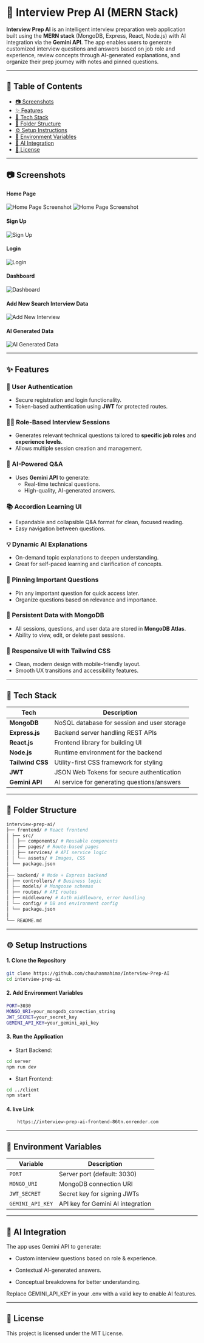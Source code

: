 # 🧠 Interview Prep AI (MERN Stack)

**Interview Prep AI** is an intelligent interview preparation web application built using the **MERN stack** (MongoDB, Express, React, Node.js) with AI integration via the **Gemini API**. The app enables users to generate customized interview questions and answers based on job role and experience, review concepts through AI-generated explanations, and organize their prep journey with notes and pinned questions.

---

## 📌 Table of Contents

- [📷 Screenshots](#-screenshots)
- [✨ Features](#-features)
- [🧰 Tech Stack](#-tech-stack)
- [📁 Folder Structure](#-folder-structure)
- [⚙️ Setup Instructions](#️-setup-instructions)
- [🔐 Environment Variables](#-environment-variables)
- [🧠 AI Integration](#-ai-integration)
- [📄 License](#-license)

---

## 📷 Screenshots

#### Home Page
![Home Page Screenshot](./images/Home-screen-1.png)
![Home Page Screenshot](./images/Home-screen-2.png)

#### Sign Up
![Sign Up](./images/Signup.png)

#### Login
![Login](./images/Login.png)

#### Dashboard
![Dashboard](./images/Dashboard.png)

#### Add New Search Interview Data
![Add New Interview](./images/Add-new-interview.png)

#### AI Generated Data
![AI Generated Data](./images/AI-Generated-Data.png)

---

## ✨ Features

### 🔐 User Authentication
- Secure registration and login functionality.
- Token-based authentication using **JWT** for protected routes.

### 🧑‍💼 Role-Based Interview Sessions
- Generates relevant technical questions tailored to **specific job roles** and **experience levels**.
- Allows multiple session creation and management.

### 🤖 AI-Powered Q&A
- Uses **Gemini API** to generate:
  - Real-time technical questions.
  - High-quality, AI-generated answers.

### 📚 Accordion Learning UI
- Expandable and collapsible Q&A format for clean, focused reading.
- Easy navigation between questions.

### 💡 Dynamic AI Explanations
- On-demand topic explanations to deepen understanding.
- Great for self-paced learning and clarification of concepts.

### 📌 Pinning Important Questions
- Pin any important question for quick access later.
- Organize questions based on relevance and importance.

### 💾 Persistent Data with MongoDB
- All sessions, questions, and user data are stored in **MongoDB Atlas**.
- Ability to view, edit, or delete past sessions.

### 🎨 Responsive UI with Tailwind CSS
- Clean, modern design with mobile-friendly layout.
- Smooth UX transitions and accessibility features.

---

## 🧰 Tech Stack

| Tech              | Description                                  |
|-------------------|----------------------------------------------|
| **MongoDB**       | NoSQL database for session and user storage  |
| **Express.js**    | Backend server handling REST APIs            |
| **React.js**      | Frontend library for building UI             |
| **Node.js**       | Runtime environment for the backend          |
| **Tailwind CSS**  | Utility-first CSS framework for styling      |
| **JWT**           | JSON Web Tokens for secure authentication    |
| **Gemini API**    | AI service for generating questions/answers  |

---

## 📁 Folder Structure

```bash
interview-prep-ai/
├── frontend/ # React frontend
│ ├── src/
│ │ ├── components/ # Reusable components
│ │ ├── pages/ # Route-based pages
│ │ ├── services/ # API service logic
│ │ └── assets/ # Images, CSS
│ └── package.json
│
├── backend/ # Node + Express backend
│ ├── controllers/ # Business logic
│ ├── models/ # Mongoose schemas
│ ├── routes/ # API routes
│ ├── middleware/ # Auth middleware, error handling
│ └── config/ # DB and environment config
│ └── package.json
│
└── README.md
```


---

## ⚙️ Setup Instructions

#### 1. Clone the Repository

```bash
git clone https://github.com/chouhanmahima/Interview-Prep-AI
cd interview-prep-ai
```

#### 2. Add Environment Variables
```bash
PORT=3030
MONGO_URI=your_mongodb_connection_string
JWT_SECRET=your_secret_key
GEMINI_API_KEY=your_gemini_api_key
```

#### 3. Run the Application

- Start Backend:

```bash
cd server
npm run dev
```

- Start Frontend:
```bash
cd ../client
npm start
```
#### 4. live Link
```bash
    https://interview-prep-ai-frontend-86tn.onrender.com
```
---

## 🔐 Environment Variables

| Variable         | Description                       |
| ---------------- | --------------------------------- |
| `PORT`           | Server port (default: 3030)       |
| `MONGO_URI`      | MongoDB connection URI            |
| `JWT_SECRET`     | Secret key for signing JWTs       |
| `GEMINI_API_KEY` | API key for Gemini AI integration |

---

## 🧠 AI Integration

The app uses Gemini API to generate:

- Custom interview questions based on role & experience.

- Contextual AI-generated answers.

- Conceptual breakdowns for better understanding.

Replace GEMINI_API_KEY in your .env with a valid key to enable AI features.

---

## 📄 License

This project is licensed under the MIT License.